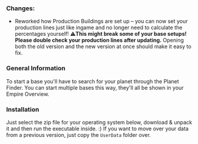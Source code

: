 ### Changes:
- Reworked how Production Buildings are set up – you can now set your production lines just like ingame and no longer need to calculate the percentages yourself! **⚠️This might break some of your base setups! Please double check your production lines after updating.** Opening both the old version and the new version at once should make it easy to fix.

### General Information
To start a base you'll have to search for your planet through the Planet Finder.
You can start multiple bases this way, they'll all be shown in your Empire Overview.

### Installation
Just select the zip file for your operating system below, download & unpack it and then run the executable inside. :)
If you want to move over your data from a previous version, just copy the `UserData` folder over.